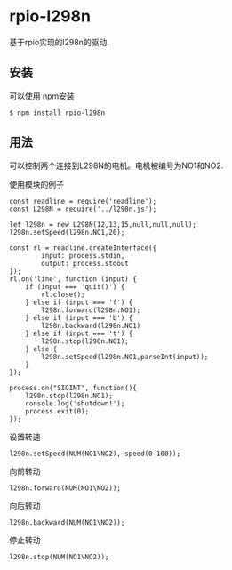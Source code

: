 # rpio-l298n

基于rpio实现的l298n的驱动.

## 安装
可以使用 npm安装

```
$ npm install rpio-l298n
```

## 用法
可以控制两个连接到L298N的电机。电机被编号为NO1和NO2.

使用模块的例子

```
const readline = require('readline');
const L298N = require('../l298n.js');

let l298n = new L298N(12,13,15,null,null,null);
l298n.setSpeed(l298n.NO1,20);

const rl = readline.createInterface({
	    input: process.stdin,
	    output: process.stdout
});
rl.on('line', function (input) {
    if (input === 'quit()') {
        rl.close();
    } else if (input === 'f') {
	    l298n.forward(l298n.NO1);
    } else if (input === 'b') {
	    l298n.backward(l298n.NO1)
    } else if (input === 't') {
	    l298n.stop(l298n.NO1);
    } else {
	    l298n.setSpeed(l298n.NO1,parseInt(input));
    }
});

process.on("SIGINT", function(){
    l298n.stop(l298n.NO1);
    console.log('shutdown!');
    process.exit(0);
});

```

设置转速

```
l298n.setSpeed(NUM(NO1\NO2), speed(0-100));
```

向前转动

```
l298n.forward(NUM(NO1\NO2));
```

向后转动

```
l298n.backward(NUM(NO1\NO2));
```

停止转动

```
l298n.stop(NUM(NO1\NO2));
```
